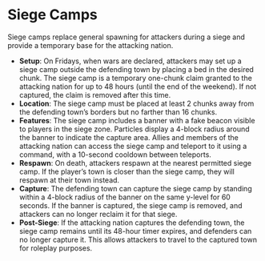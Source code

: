 # Siege Camps

Siege camps replace general spawning for attackers during a siege and provide a temporary base for the attacking nation.

- **Setup**: On Fridays, when wars are declared, attackers may set up a siege camp outside the defending town by placing a bed in the desired chunk. The siege camp is a temporary one-chunk claim granted to the attacking nation for up to 48 hours (until the end of the weekend). If not captured, the claim is removed after this time.
- **Location**: The siege camp must be placed at least 2 chunks away from the defending town’s borders but no farther than 16 chunks.
- **Features**: The siege camp includes a banner with a fake beacon visible to players in the siege zone. Particles display a 4-block radius around the banner to indicate the capture area. Allies and members of the attacking nation can access the siege camp and teleport to it using a command, with a 10-second cooldown between teleports.
- **Respawn**: On death, attackers respawn at the nearest permitted siege camp. If the player’s town is closer than the siege camp, they will respawn at their town instead.
- **Capture**: The defending town can capture the siege camp by standing within a 4-block radius of the banner on the same y-level for 60 seconds. If the banner is captured, the siege camp is removed, and attackers can no longer reclaim it for that siege.
- **Post-Siege**: If the attacking nation captures the defending town, the siege camp remains until its 48-hour timer expires, and defenders can no longer capture it. This allows attackers to travel to the captured town for roleplay purposes.
